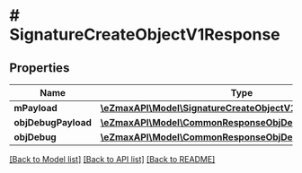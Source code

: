 # # SignatureCreateObjectV1Response

## Properties

Name | Type | Description | Notes
------------ | ------------- | ------------- | -------------
**mPayload** | [**\eZmaxAPI\Model\SignatureCreateObjectV1ResponseMPayload**](SignatureCreateObjectV1ResponseMPayload.md) |  |
**objDebugPayload** | [**\eZmaxAPI\Model\CommonResponseObjDebugPayload**](CommonResponseObjDebugPayload.md) |  | [optional]
**objDebug** | [**\eZmaxAPI\Model\CommonResponseObjDebug**](CommonResponseObjDebug.md) |  | [optional]

[[Back to Model list]](../../README.md#models) [[Back to API list]](../../README.md#endpoints) [[Back to README]](../../README.md)
